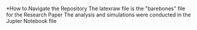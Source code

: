 *How to Navigate the Repository
The latexraw file is the "barebones" file for the Research Paper
The analysis and simulations were conducted in the Jupter Notebook file
